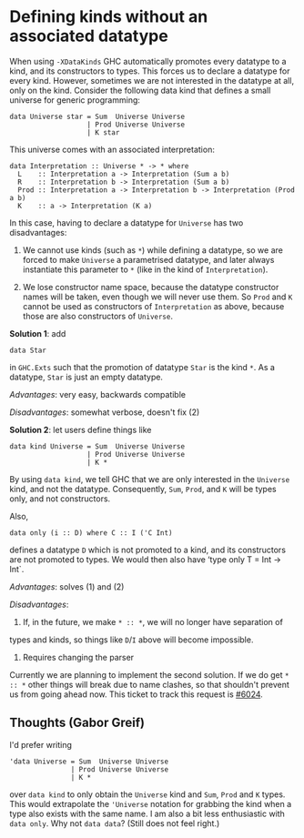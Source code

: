 # Defining kinds without an associated datatype


When using `-XDataKinds` GHC automatically promotes every datatype to a kind, and its constructors to
types. This forces us to declare a datatype for every kind. However, sometimes we are not interested
in the datatype at all, only on the kind. Consider the following data kind that defines a small
universe for generic programming:

```wiki
data Universe star = Sum  Universe Universe
                   | Prod Universe Universe
                   | K star
```


This universe comes with an associated interpretation:

```wiki
data Interpretation :: Universe * -> * where
  L    :: Interpretation a -> Interpretation (Sum a b)
  R    :: Interpretation b -> Interpretation (Sum a b)
  Prod :: Interpretation a -> Interpretation b -> Interpretation (Prod a b)
  K    :: a -> Interpretation (K a)
```


In this case, having to declare a datatype for `Universe` has two disadvantages:

1. We cannot use kinds (such as `*`) while defining a datatype, so we are forced to make `Universe` a parametrised datatype, and later always instantiate this parameter to `*` (like in the kind of `Interpretation`).

1. We lose constructor name space, because the datatype constructor names will be taken, even though we will never use them. So `Prod` and `K` cannot be used as constructors of `Interpretation` as above, because those are also constructors of `Universe`.

**Solution 1**: add

```wiki
data Star
```


in `GHC.Exts` such that the promotion of datatype `Star` is the kind `*`. As a
datatype, `Star` is just an empty datatype.

*Advantages*: very easy, backwards compatible

*Disadvantages*: somewhat verbose, doesn't fix (2)

**Solution 2**: let users define things like

```wiki
data kind Universe = Sum  Universe Universe
                   | Prod Universe Universe
                   | K *
```


By using `data kind`, we tell GHC that we are only interested in the `Universe` kind, and not the datatype.
Consequently, `Sum`, `Prod`, and `K` will be types only, and not constructors.


Also,

```wiki
data only (i :: D) where C :: I ('C Int)
```


defines a datatype `D` which is not promoted to a kind, and its constructors
are not promoted to types. We would then also have ‘type only T = Int -\> Int\`.

*Advantages*: solves (1) and (2)

*Disadvantages*:

1. If, in the future, we make `* :: *`, we will no longer have separation of


types and kinds, so things like `D`/`I` above will become impossible.

1. Requires changing the parser


Currently we are planning to implement the second solution. If we do get `* :: *` other things will break due to name clashes, so that shouldn't prevent us from going ahead now. This ticket to track this request is [\#6024](https://gitlab.haskell.org//ghc/ghc/issues/6024).

## Thoughts (Gabor Greif)


I'd prefer writing

```wiki
'data Universe = Sum  Universe Universe
               | Prod Universe Universe
               | K *
```


over `data kind` to only obtain the `Universe` kind and `Sum`, `Prod` and `K` types. This would extrapolate the `'Universe` notation for grabbing the kind when a type also exists with the same name.
I am also a bit less enthusiastic with `data only`. Why not `data data`? (Still does not feel right.)
